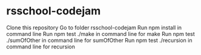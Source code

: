 # rsschool-codejam
Clone this repository
Go to folder rsschool-codejam
Run npm install in command line
Run npm test ./make in command line for make
Run npm test ./sumOfOther in command line for sumOfOther
Run npm test ./recursion in command line for recursion

